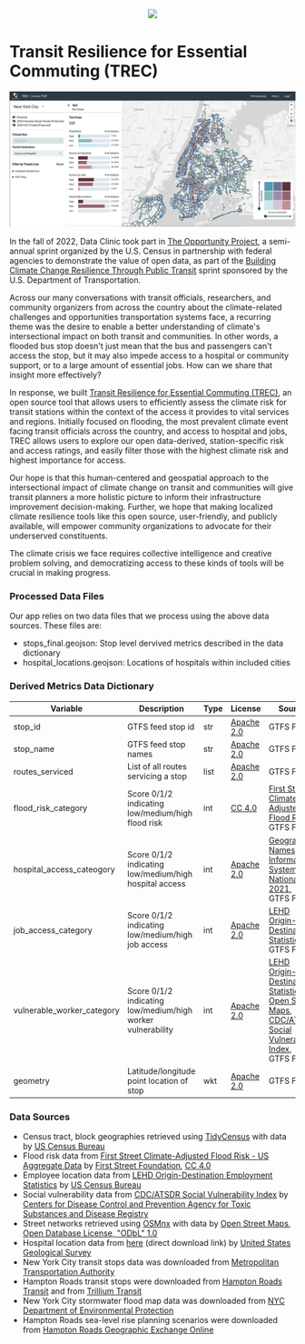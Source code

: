 <p align="center">
  <img src="publicsite-logo.png" width="400"/>
</p>

# Transit Resilience for Essential Commuting (TREC)

<p align="center">
  <img src="public/TREC_screenshot.png" width="800"/>
</p>


In the fall of 2022, Data Clinic took part in [The Opportunity Project](https://opportunity.census.gov/), a semi-annual sprint organized by the U.S. Census in partnership with federal agencies to demonstrate the value of open data, as part of the [Building Climate Change Resilience Through Public Transit](https://opportunity.census.gov/sprints/) sprint sponsored by the U.S. Department of Transportation.

Across our many conversations with transit officials, researchers, and community organizers from across the country about the climate-related challenges and opportunities transportation systems face, a recurring theme was the desire to enable a better understanding of climate's intersectional impact on both transit and communities. In other words, a flooded bus stop doesn't just mean that the bus and passengers can't access the stop, but it may also impede access to a hospital or community support, or to a large amount of essential jobs. How can we share that insight more effectively?

In response, we built [Transit Resilience for Essential Commuting (TREC)](trec.tsdataclinic.com), an open source tool that allows users to efficiently assess the climate risk for transit stations within the context of the access it provides to vital services and regions. Initially focused on flooding, the most prevalent climate event facing transit officials across the country, and access to hospital and jobs, TREC allows users to explore our open data-derived, station-specific risk and access ratings, and easily filter those with the highest climate risk and highest importance for access.

Our hope is that this human-centered and geospatial approach to the intersectional impact of climate change on transit and communities will give transit planners a more holistic picture to inform their infrastructure improvement decision-making. Further, we hope that making localized climate resilience tools like this open source, user-friendly, and publicly available, will empower community organizations to advocate for their underserved constituents.

The climate crisis we face requires collective intelligence and creative problem solving, and democratizing access to these kinds of tools will be crucial in making progress.


### Processed Data Files

Our app relies on two data files that we process using the above data sources. These files are:

- stops_final.geojson: Stop level dervived metrics described in the data dictionary
- hospital_locations.geojson: Locations of hospitals within included cities

### Derived Metrics Data Dictionary

| Variable                   | Description                                                 | Type | License    | Source                                                                                                                                                                                                                                                                                                  |
| -------------------------- | ----------------------------------------------------------- | ---- | ---------- | ------------------------------------------------------------------------------------------------------------------------------------------------------------------------------------------------------------------------------------------------------------------------------------------------------- |
| stop_id                    | GTFS feed stop id                                           | str  | [Apache 2.0](Apache2.0) | GTFS Feeds                                                                                                                                                                                                                                                                                              |
| stop_name                  | GTFS feed stop names                                        | str  | [Apache 2.0](Apache2.0) | GTFS Feeds                                                                                                                                                                                                                                                                                              |
| routes_serviced            | List of all routes servicing a stop                         | list | [Apache 2.0](Apache2.0) | GTFS Feeds                                                                                                                                                                                                                                                                                              |
| flood_risk_category        | Score 0/1/2 indicating low/medium/high flood risk           | int  | [CC 4.0](CC4.0-BY-NC-SA)     | [](https://aws.amazon.com/marketplace/pp/prodview-r36lzzzjacd32?sr=0-1&ref_=beagle&applicationId=AWSMPContessa#overview)[First Street Climate-Adjusted Flood Risk](https://aws.amazon.com/marketplace/pp/prodview-r36lzzzjacd32?sr=0-1&ref_=beagle&applicationId=AWSMPContessa#overview),<br>GTFS Feeds |
| hospital_access_cateogory  | Score 0/1/2 indicating low/medium/high hospital access      | int  | [Apache 2.0](Apache2.0) | [Geographic Names Information System National File 2021](https://www.usgs.gov/u.s.-board-on-geographic-names/download-gnis-data),<br>GTFS Feeds                                                                                                                                                         |
| job_access_category        | Score 0/1/2 indicating low/medium/high job access           | int  | [Apache 2.0](Apache2.0) | [](https://lehd.ces.census.gov/data/)[LEHD Origin-Destination Statistics](https://lehd.ces.census.gov/data/),<br>GTFS Feeds                                                                                                                                                                             |
| vulnerable_worker_category | Score 0/1/2 indicating low/medium/high worker vulnerability | int  | [Apache 2.0](Apache2.0) | [LEHD Origin-Destination Statistics](https://lehd.ces.census.gov/data/),<br>[Open Street Maps](https://www.openstreetmap.org/about),<br>[CDC/ATSDR Social Vulnerability Index](https://www.atsdr.cdc.gov/placeandhealth/svi/data_documentation_download.html),<br>GTFS Feeds                            |
| geometry                   | Latitude/longitude point location of stop                   | wkt  | [Apache 2.0](Apache2.0) | GTFS Feeds                                                                                                                                                                                                                                                                                              |


### Data Sources
- Census tract, block geographies retrieved using [TidyCensus](https://walker-data.com/tidycensus/) with data by [US Census Bureau](https://www.census.gov/)
- Flood risk data from [First Street Climate-Adjusted Flood Risk - US Aggregate Data](https://aws.amazon.com/marketplace/pp/prodview-r36lzzzjacd32?sr=0-1&ref_=beagle&applicationId=AWSMPContessa#overview) by [First Street Foundation](https://firststreet.org/), [CC 4.0](https://creativecommons.org/licenses/by-nc-sa/4.0/)
- Employee location data from [LEHD Origin-Destination Employment Statistics](https://lehd.ces.census.gov/data/) by [US Census Bureau](https://www.census.gov/)
- Social vulnerability data from [CDC/ATSDR Social Vulnerability Index](https://www.atsdr.cdc.gov/placeandhealth/svi/data_documentation_download.html) by [Centers for Disease Control and Prevention Agency for Toxic Substances and Disease Registry](https://www.atsdr.cdc.gov/) 
- Street networks retrieved using [OSMnx](https://github.com/gboeing/osmnx) with data by [Open Street Maps](https://www.openstreetmap.org/about),  [Open Database License, "ODbL" 1.0](http://www.opendatacommons.org/licenses/odbl/)
- Hospital location data from [here](https://geonames.usgs.gov/docs/stategaz/NationalFile.zip) (direct download link) by [United States Geological Survey](https://www.usgs.gov/)
- New York City transit stops data was downloaded from [Metropolitan Transportation Authority](http://web.mta.info/developers/developer-data-terms.html#data)
- Hampton Roads transit stops were downloaded from [Hampton Roads Transit](https://gtfs.gohrt.com/) and from [Trillium Transit](http://data.trilliumtransit.com/gtfs/williamsburg-va-us/williamsburg-va-us.zip)
- New York City stormwater flood map data was downloaded from [NYC Department of Environmental Protection](http://nyc.gov/stormwater-map)
- Hampton Roads sea-level rise planning scenarios were downloaded from [Hampton Roads Geographic Exchange Online](https://www.hrgeo.org/search?q=SLR)
